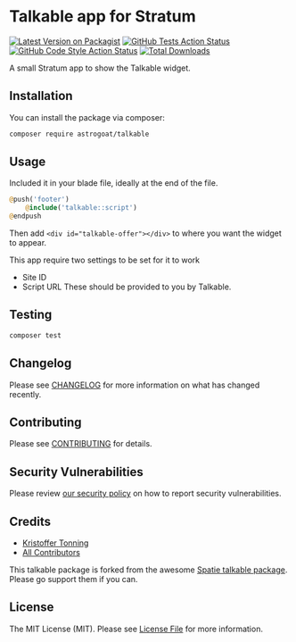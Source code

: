# Talkable app for Stratum

[![Latest Version on Packagist](https://img.shields.io/packagist/v/astrogoat/talkable.svg?style=flat-square)](https://packagist.org/packages/astrogoat/talkable)
[![GitHub Tests Action Status](https://img.shields.io/github/workflow/status/astrogoat/talkable/run-tests?label=tests)](https://github.com/astrogoat/talkable/actions?query=workflow%3Arun-tests+branch%3Amain)
[![GitHub Code Style Action Status](https://img.shields.io/github/workflow/status/astrogoat/talkable/Check%20&%20fix%20styling?label=code%20style)](https://github.com/astrogoat/talkable/actions?query=workflow%3A"Check+%26+fix+styling"+branch%3Amain)
[![Total Downloads](https://img.shields.io/packagist/dt/astrogoat/talkable.svg?style=flat-square)](https://packagist.org/packages/astrogoat/talkable)

A small Stratum app to show the Talkable widget.

## Installation

You can install the package via composer:

```bash
composer require astrogoat/talkable
```

## Usage
Included it in your blade file, ideally at the end of the file.
```php
@push('footer')
    @include('talkable::script')
@endpush
```

Then add `<div id="talkable-offer"></div>` to where you want the widget to appear.

This app require two settings to be set for it to work
- Site ID
- Script URL
These should be provided to you by Talkable.

## Testing

```bash
composer test
```

## Changelog

Please see [CHANGELOG](CHANGELOG.md) for more information on what has changed recently.

## Contributing

Please see [CONTRIBUTING](.github/CONTRIBUTING.md) for details.

## Security Vulnerabilities

Please review [our security policy](../../security/policy) on how to report security vulnerabilities.

## Credits

- [Kristoffer Tonning](https://github.com/astrogoat)
- [All Contributors](../../contributors)

This talkable package is forked from the awesome [Spatie talkable package](https://github.com/spatie/package-talkable-laravel#support-us). Please go support them if you can.




## License

The MIT License (MIT). Please see [License File](LICENSE.md) for more information.
